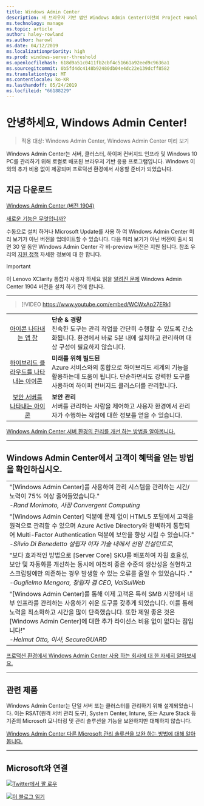 ```yaml
---
title: Windows Admin Center
description: 새 브라우저 기반 앱인 Windows Admin Center(이전의 Project Honolulu)를 통해 Windows 및 Windows Server를 관리하는 방법을 설명합니다.
ms.technology: manage
ms.topic: article
author: haley-rowland
ms.author: harowl
ms.date: 04/12/2019
ms.localizationpriority: high
ms.prod: windows-server-threshold
ms.openlocfilehash: 618d9a51c0411fb2cbf4c51661a92eed9c9636a1
ms.sourcegitcommit: 0b5fd4dc4148b92480db04e4dc22e139dcff8582
ms.translationtype: MT
ms.contentlocale: ko-KR
ms.lasthandoff: 05/24/2019
ms.locfileid: "66188229"
---
```

# <a name="hello-windows-admin-center"></a>안녕하세요, Windows Admin Center!

>적용 대상: Windows Admin Center, Windows Admin Center 미리 보기

Windows Admin Center는 서버, 클러스터, 하이퍼 컨버지드 인프라 및 Windows 10 PC를 관리하기 위해 로컬로 배포된 브라우저 기반 응용 프로그램입니다. Windows 이외의 추가 비용 없이 제공되며 프로덕션 환경에서 사용할 준비가 되었습니다.

## <a name="download-now"></a>지금 다운로드

<!--**Windows Admin Center Preview** (version 1906)
[Which version is right for me?](faq.md#what-is-windows-admin-center-preview-which-version-is-right-for-me)

- [Windows Admin Center Preview 1906](https://www.microsoft.com/en-us/software-download/windowsinsiderpreviewserver) - Includes the latest feature updates.
-  -->
[Windows Admin Center (버전 1904)](https://aka.ms/WACDownload) <!--Broadly validated & generally available.-->

[새로운 기능은 무엇입니까?](../overview.md#release-history)

수동으로 설치 하거나 Microsoft Update를 사용 하 여 Windows Admin Center 미리 보기가 아닌 버전을 업데이트할 수 있습니다. 다음 미리 보기가 아닌 버전이 출시 되 면 30 일 동안 Windows Admin Center 각 비-preview 버전은 지원 됩니다. 참조 우리의 [지원 정책](../support/index.md) 자세한 정보에 대 한 합니다.

> [!IMPORTANT]
> 이 Lenovo XClarity 통합자 사용자 하세요 읽을 [알려진 문제](../support/known-issues.md) Windows Admin Center 1904 버전을 설치 하기 전에 합니다.

********************

>[!VIDEO https://www.youtube.com/embed/WCWxAp27ERk]


|   |   |
|:-:|:--|
| [아이콘 나타내는 앱 창](/media/simple-icon.png)| **단순 & 경량** <br/> 친숙한 도구는 관리 작업을 간단히 수행할 수 있도록 간소화됩니다. 환경에서 바로 5분 내에 설치하고 관리하며 대상 구성이 필요하지 않습니다. |
| [하이브리드 클라우드를 나타내는 아이콘](/media/future-icon.png)| **미래를 위해 빌드된** <br/> Azure 서비스와의 통합으로 하이브리드 세계의 기능을 활용하는데 도움이 됩니다. 단순하면서도 강력한 도구를 사용하여 하이퍼 컨버지드 클러스터를 관리합니다. |
| [보안 서버를 나타내는 아이콘](/media/secure-icon.png)| **보안 관리** <br/> 서버를 관리하는 사람을 제어하고 사용자 환경에서 관리자가 수행하는 작업에 대한 정보를 얻을 수 있습니다. |

[Windows Admin Center 서버 환경의 관리를 개선 하는 방법을 알아봅니다.](../overview.md)

********************

## <a name="see-how-customers-are-benefitting-from-windows-admin-center"></a>Windows Admin Center에서 고객이 혜택을 얻는 방법을 확인하십시오.

|  |
|--|
| "[Windows Admin Center]를 사용하여 관리 시스템을 관리하는 시간/노력이 75% 이상 줄어들었습니다."<br> *-Rand Morimoto, 사장 Convergent Computing* |
| "[Windows Admin Center] 덕분에 문제 없이 HTML5 포털에서 고객을 원격으로 관리할 수 있으며 Azure Active Directory와 완벽하게 통합되어 Multi-Factor Authentication 덕분에 보안을 향상 시킬 수 있습니다."<br/> *-Silvio Di Benedetto 설립자 이자 기술 내에서 선임 컨설턴트로,* |
| "보다 효과적인 방법으로 [Server Core] SKU를 배포하여 자원 효율성, 보안 및 자동화를 개선하는 동시에 여전히 좋은 수준의 생산성을 실현하고 스크립팅에만 의존하는 경우 발생할 수 있는 오류를 줄일 수 있었습니다 ." <br/> *-Guglielmo Mengora, 창립자 겸 CEO, VaiSulWeb* |
| "[Windows Admin Center]를 통해 이제 고객은 특히 SMB 시장에서 내부 인프라를 관리하는 사용하기 쉬운 도구를 갖추게 되었습니다. 이를 통해 노력을 최소화하고 시간을 많이 단축했습니다. 또한 제일 좋은 것은 [Windows Admin Center]에 대한 추가 라이선스 비용 없이 없다는 점입니다!" <br/> *-Helmut Otto, 이사, SecureGUARD* |

[프로덕션 환경에서 Windows Admin Center 사용 하는 회사에 대 한 자세히 알아보세요.](case-studies.md)

********************

## <a name="related-products"></a>관련 제품

Windows Admin Center는 단일 서버 또는 클러스터를 관리하기 위해 설계되었습니다. 이는 RSAT(원격 서버 관리 도구), System Center, Intune, 또는 Azure Stack 등 기존의 Microsoft 모니터링 및 관리 솔루션을 기능을 보완하지만 대체하지 않습니다. 

[Windows Admin Center 다른 Microsoft 관리 솔루션을 보완 하는 방법에 대해 알아봅니다.](related-management.md)

********************

## <a name="connect-with-us"></a>Microsoft와 연결

![ ](//img-prod-cms-rt-microsoft-com.akamaized.net/cms/api/am/imageFileData/REOolR)[Twitter에서 팔 로우](https://twitter.com/servermgmt)

![ ](//img-prod-cms-rt-microsoft-com.akamaized.net/cms/api/am/imageFileData/REOtyw)[이 블로그 읽기](https://blogs.technet.microsoft.com/servermanagement/)